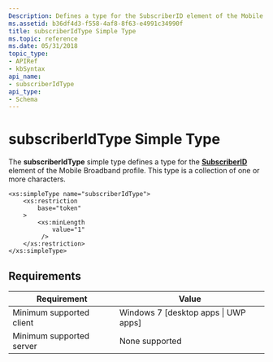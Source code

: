 ```yaml
---
Description: Defines a type for the SubscriberID element of the Mobile Broadband profile.
ms.assetid: b36df4d3-f558-4af8-8f63-e4991c34990f
title: subscriberIdType Simple Type
ms.topic: reference
ms.date: 05/31/2018
topic_type: 
- APIRef
- kbSyntax
api_name: 
- subscriberIdType
api_type: 
- Schema
---
```


# subscriberIdType Simple Type

The **subscriberIdType** simple type defines a type for the [**SubscriberID**](schema-subscriberid-mbnprofile-element.md) element of the Mobile Broadband profile. This type is a collection of one or more characters.

``` syntax
<xs:simpleType name="subscriberIdType">
    <xs:restriction
        base="token"
    >
        <xs:minLength
            value="1"
         />
    </xs:restriction>
</xs:simpleType>
```

## Requirements



| Requirement | Value |
|-------------------------------------|---------------------------------------------------|
| Minimum supported client<br/> | Windows 7 \[desktop apps \| UWP apps\]<br/> |
| Minimum supported server<br/> | None supported<br/>                         |



 

 




